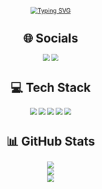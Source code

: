 <p align="center">
<a href="https://git.io/typing-svg"><img src="https://readme-typing-svg.herokuapp.com?font=Briem+Hand&size=32&duration=2500&pause=100&color=FF64DA&center=true&vCenter=true&multiline=true&random=false&width=435&height=100&lines=Hi+!+I'm+%C4%B0remsu+Pala;iOS+Developer" alt="Typing SVG" /></a>
</p>

<p align="center"><imgx src="https://media.giphy.com/media/kCVIL0CLNWv2E/giphy.gif"/></p>


<h1 align='center'> 🌐 Socials</h1>

<p align="center">
<a href="https://linkedin.com/in/iremsu-pala"><img src="https://img.shields.io/badge/LinkedIn-%230077B5.svg?logo=linkedin&logoColor=white"></a>
<a href="https://medium.com/@iremsuupalaa"><img src="https://img.shields.io/badge/Medium-12100E?logo=medium&logoColor=white"></a>
</p>


<h1 align='center'> 💻 Tech Stack</h1>
<p align="center">
<img src="https://img.shields.io/badge/swift-F54A2A?style=for-the-badge&logo=swift&logoColor=white">
<img src="https://img.shields.io/badge/java-%23ED8B00.svg?style=for-the-badge&logo=openjdk&logoColor=white">
<img src="https://img.shields.io/badge/figma-%23F24E1E.svg?style=for-the-badge&logo=figma&logoColor=white">
<img src="https://img.shields.io/badge/Canva-%2300C4CC.svg?style=for-the-badge&logo=Canva&logoColor=white">
<img src="https://img.shields.io/badge/Dribbble-EA4C89?style=for-the-badge&logo=dribbble&logoColor=white">
</p>


<h1 align='center'> 📊 GitHub Stats</h1>
<p align="center">
<img src="https://github-readme-stats.vercel.app/api?username=iremsupalaa&theme=jolly&hide_border=true&include_all_commits=false&count_private=true"><br>
<img src="https://github-readme-streak-stats.herokuapp.com/?user=iremsupalaa&theme=jolly&hide_border=true"><br>
<img src="https://github-readme-stats.vercel.app/api/top-langs/?username=iremsupalaa&theme=jolly&hide_border=true&include_all_commits=false&count_private=false&layout=compact"><br>
</p>
